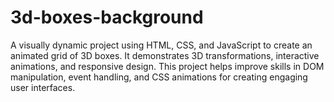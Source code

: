 # 3d-boxes-background
A visually dynamic project using HTML, CSS, and JavaScript to create an animated grid of 3D boxes. It demonstrates 3D transformations, interactive animations, and responsive design. This project helps improve skills in DOM manipulation, event handling, and CSS animations for creating engaging user interfaces.

